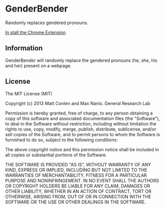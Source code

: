 GenderBender
===========

Randomly replaces gendered pronouns.

[In stall the Chrome Extension](https://chrome.google.com/webstore/detail/jaajfhcacaejhinlnleoaflddclcgnam)

## Information

GenderBender will randomly replace the gendered pronouns (he, she, his and her) present on a webpage.


## License

The MIT License (MIT)

Copyright (c) 2013 Matt Conlen and Max Nanis. General Research Lab

Permission is hereby granted, free of charge, to any person obtaining a copy of
this software and associated documentation files (the "Software"), to deal in
the Software without restriction, including without limitation the rights to
use, copy, modify, merge, publish, distribute, sublicense, and/or sell copies of
the Software, and to permit persons to whom the Software is furnished to do so,
subject to the following conditions:

The above copyright notice and this permission notice shall be included in all
copies or substantial portions of the Software.

THE SOFTWARE IS PROVIDED "AS IS", WITHOUT WARRANTY OF ANY KIND, EXPRESS OR
IMPLIED, INCLUDING BUT NOT LIMITED TO THE WARRANTIES OF MERCHANTABILITY, FITNESS
FOR A PARTICULAR PURPOSE AND NONINFRINGEMENT. IN NO EVENT SHALL THE AUTHORS OR
COPYRIGHT HOLDERS BE LIABLE FOR ANY CLAIM, DAMAGES OR OTHER LIABILITY, WHETHER
IN AN ACTION OF CONTRACT, TORT OR OTHERWISE, ARISING FROM, OUT OF OR IN
CONNECTION WITH THE SOFTWARE OR THE USE OR OTHER DEALINGS IN THE SOFTWARE.
